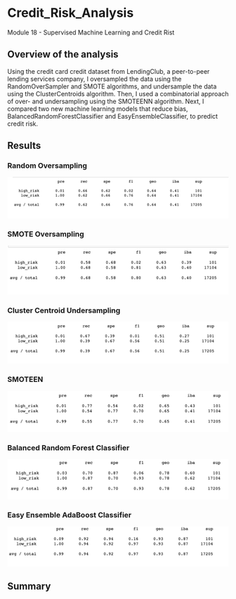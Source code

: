 # Credit_Risk_Analysis

Module 18 - Supervised Machine Learning and Credit Rist

## Overview of the analysis

Using the credit card credit dataset from LendingClub, a peer-to-peer lending services company, I oversampled the data using the RandomOverSampler and SMOTE algorithms, and undersample the data using the ClusterCentroids algorithm. Then, I used a combinatorial approach of over- and undersampling using the SMOTEENN algorithm. Next, I compared two new machine learning models that reduce bias, BalancedRandomForestClassifier and EasyEnsembleClassifier, to predict credit risk. 

## Results

### Random Oversampling

![Image of Random Oversample](Resources/oversample_classification.png)


### SMOTE Oversampling

![Image of SMOTE Oversampling](Resources/SMOTE_oversample.png)

### Cluster Centroid Undersampling 

![Image of Undersampling](Resources/undersampling.png)

### SMOTEEN

![Image of SMOTEEN](Resources/SMOTEEN.png)

### Balanced Random Forest Classifier

![Image of Random Classifier](Resources/random_forest_classifier.png)

### Easy Ensemble AdaBoost Classifier

![Image of AdaBoost Classifier](Resources/adaboost.png)

## Summary

